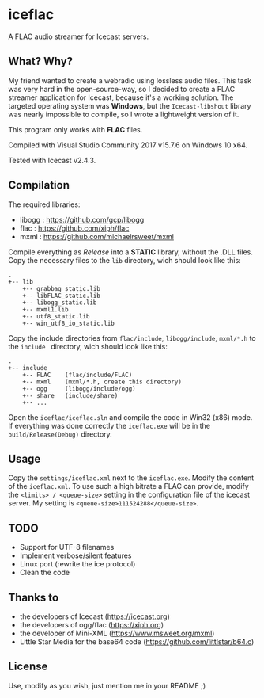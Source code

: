 # iceflac

A FLAC audio streamer for Icecast servers.

## What? Why?
My friend wanted to create a webradio using lossless audio files. This task was very hard in the open-source-way, so I decided to create a FLAC streamer application for Icecast, because it's a working solution.
The targeted operating system was **Windows**, but the ```Icecast-libshout``` library was nearly impossible to compile, so I wrote a lightweight version of it.

This program only works with **FLAC** files.

Compiled with Visual Studio Community 2017 v15.7.6 on Windows 10 x64.

Tested with Icecast v2.4.3.

## Compilation
The required libraries:
- libogg : https://github.com/gcp/libogg
- flac : https://github.com/xiph/flac
- mxml : https://github.com/michaelrsweet/mxml

Compile everything as *Release* into a **STATIC** library, without the .DLL files. Copy the necessary files to the ```lib``` directory, wich should look like this:
```
.
+-- lib
    +-- grabbag_static.lib
    +-- libFLAC_static.lib
    +-- libogg_static.lib
    +-- mxml1.lib
    +-- utf8_static.lib
    +-- win_utf8_io_static.lib
```
Copy the include directories from ```flac/include```, ```libogg/include```, ```mxml/*.h``` to the  ```include ``` directory, wich should look like this:
```
.
+-- include
    +-- FLAC	(flac/include/FLAC)
    +-- mxml	(mxml/*.h, create this directory)
    +-- ogg     (libogg/include/ogg)
    +-- share	(include/share)
    +-- ...
```
Open the ```iceflac/iceflac.sln``` and compile the code in Win32 (x86) mode.
If everything was done correctly the ```iceflac.exe``` will be in the ```build/Release(Debug)``` directory.

## Usage
Copy the ```settings/iceflac.xml``` next to the ```iceflac.exe```.
Modify the content of the ```iceflac.xml```.
To use such a high bitrate a FLAC can provide, modify the  ```<limits> / <queue-size>``` setting in the configuration file of the icecast server. My setting is ```<queue-size>111524288</queue-size>```.

## TODO
- Support for UTF-8 filenames
- Implement verbose/silent features
- Linux port (rewrite the ice protocol)
- Clean the code

## Thanks to
- the developers of Icecast (https://icecast.org)
- the developers of ogg/flac (https://xiph.org)
- the developer of Mini-XML (https://www.msweet.org/mxml)
- Little Star Media for the base64 code (https://github.com/littlstar/b64.c)

## License
Use, modify as you wish, just mention me in your README ;)
